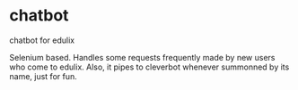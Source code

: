 chatbot
=======

chatbot for edulix

Selenium based. Handles some requests frequently made by new users who come to edulix. Also, it pipes to cleverbot whenever summonned by its name, just for fun. 

